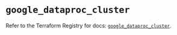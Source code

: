 # `google_dataproc_cluster`

Refer to the Terraform Registry for docs: [`google_dataproc_cluster`](https://registry.terraform.io/providers/hashicorp/google/6.18.1/docs/resources/dataproc_cluster).
